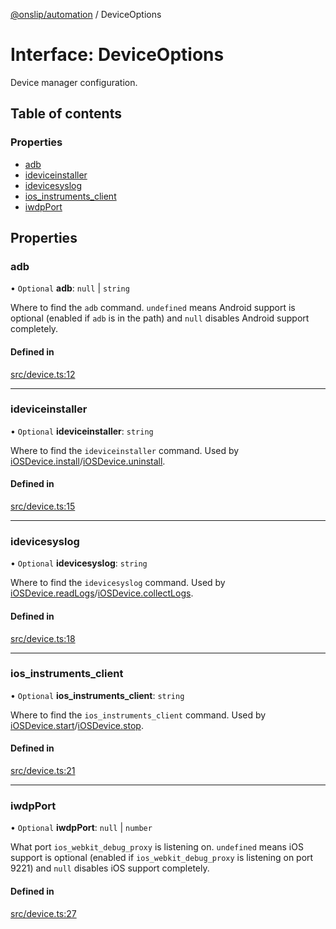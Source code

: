 [@onslip/automation](../README.md) / DeviceOptions

# Interface: DeviceOptions

Device manager configuration.

## Table of contents

### Properties

- [adb](DeviceOptions.md#adb)
- [ideviceinstaller](DeviceOptions.md#ideviceinstaller)
- [idevicesyslog](DeviceOptions.md#idevicesyslog)
- [ios\_instruments\_client](DeviceOptions.md#ios_instruments_client)
- [iwdpPort](DeviceOptions.md#iwdpport)

## Properties

### adb

• `Optional` **adb**: ``null`` \| `string`

Where to find the `adb` command. `undefined` means Android support is optional (enabled if `adb` is in the path) and
`null` disables Android support completely.

#### Defined in

[src/device.ts:12](https://github.com/Onslip/automation/blob/b6606b0/src/device.ts#L12)

___

### ideviceinstaller

• `Optional` **ideviceinstaller**: `string`

Where to find the `ideviceinstaller` command. Used by [iOSDevice.install](../classes/iOSDevice.md#install)/[iOSDevice.uninstall](../classes/iOSDevice.md#uninstall).

#### Defined in

[src/device.ts:15](https://github.com/Onslip/automation/blob/b6606b0/src/device.ts#L15)

___

### idevicesyslog

• `Optional` **idevicesyslog**: `string`

Where to find the `idevicesyslog` command. Used by [iOSDevice.readLogs](../classes/iOSDevice.md#readlogs)/[iOSDevice.collectLogs](../classes/iOSDevice.md#collectlogs).

#### Defined in

[src/device.ts:18](https://github.com/Onslip/automation/blob/b6606b0/src/device.ts#L18)

___

### ios\_instruments\_client

• `Optional` **ios\_instruments\_client**: `string`

Where to find the `ios_instruments_client` command. Used by [iOSDevice.start](../classes/iOSDevice.md#start)/[iOSDevice.stop](../classes/iOSDevice.md#stop).

#### Defined in

[src/device.ts:21](https://github.com/Onslip/automation/blob/b6606b0/src/device.ts#L21)

___

### iwdpPort

• `Optional` **iwdpPort**: ``null`` \| `number`

What port `ios_webkit_debug_proxy` is listening on. `undefined` means iOS support is optional (enabled if
`ios_webkit_debug_proxy` is listening on port 9221) and `null` disables iOS support completely.

#### Defined in

[src/device.ts:27](https://github.com/Onslip/automation/blob/b6606b0/src/device.ts#L27)
